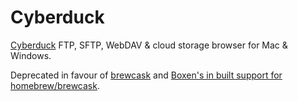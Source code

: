 # Cyberduck
[Cyberduck](http://cyberduck.ch/) FTP, SFTP, WebDAV & cloud
storage browser for Mac & Windows.

Deprecated in favour of [brewcask][1] and [Boxen's in built support for
homebrew/brewcask][2].

[1]: https://caskroom.github.io/
[2]: https://github.com/boxen/puppet-boxen/blob/master/manifests/personal.pp#L14-L17
